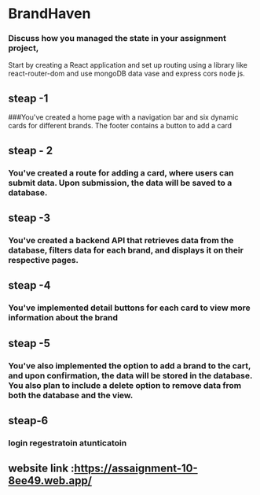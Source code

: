 
# BrandHaven

### Discuss how you managed the state in your assignment project,

Start by creating a React application and set up routing using a library like
react-router-dom and use mongoDB data vase and express cors node js.

## steap -1

###You've created a home page with a navigation bar and six dynamic cards for
different brands. The footer contains a button to add a card

## steap - 2

### You've created a route for adding a card, where users can submit data. Upon submission, the data will be saved to a database.

## steap -3

### You've created a backend API that retrieves data from the database, filters data for each brand, and displays it on their respective pages.

## steap -4

### You've implemented detail buttons for each card to view more information about the brand

## steap -5

### You've also implemented the option to add a brand to the cart, and upon confirmation, the data will be stored in the database. You also plan to include a delete option to remove data from both the database and the view.

## steap-6

### login regestratoin atunticatoin


## website link :https://assaignment-10-8ee49.web.app/